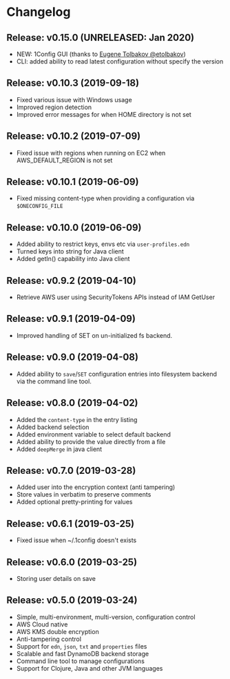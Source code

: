 # Changelog

## Release: v0.15.0 (UNRELEASED: Jan 2020)

  * NEW: 1Config GUI (thanks to [Eugene Tolbakov @etolbakov](https://github.com/etolbakov))
  * CLI: added ability to read latest configuration without specify the version

## Release: v0.10.3 (2019-09-18)

  * Fixed various issue with Windows usage
  * Improved region detection
  * Improved error messages for when HOME directory is not set

## Release: v0.10.2 (2019-07-09)

  * Fixed issue with regions when running on EC2 when AWS_DEFAULT_REGION is not set

## Release: v0.10.1 (2019-06-09)

  * Fixed missing content-type when providing a configuration via `$ONECONFIG_FILE`

## Release: v0.10.0 (2019-06-09)

  * Added ability to restrict keys, envs etc via `user-profiles.edn`
  * Turned keys into string for Java client
  * Added getIn() capability into Java client

## Release: v0.9.2 (2019-04-10)

  * Retrieve AWS user using SecurityTokens APIs instead of IAM GetUser

## Release: v0.9.1 (2019-04-09)

  * Improved handling of SET on un-initialized fs backend.

## Release: v0.9.0 (2019-04-08)

  * Added ability to `save`/`SET` configuration entries into
    filesystem backend via the command line tool.

## Release: v0.8.0 (2019-04-02)

  * Added the `content-type` in the entry listing
  * Added backend selection
  * Added environment variable to select default backend
  * Added ability to provide the value directly from a file
  * Added `deepMerge` in java client

## Release: v0.7.0 (2019-03-28)

  * Added user into the encryption context (anti tampering)
  * Store values in verbatim to preserve comments
  * Added optional pretty-printing for values

## Release: v0.6.1 (2019-03-25)

  * Fixed issue when ~/.1config doesn't exists

## Release: v0.6.0 (2019-03-25)

  * Storing user details on save

## Release: v0.5.0 (2019-03-24)

  * Simple, multi-environment, multi-version, configuration control
  * AWS Cloud native
  * AWS KMS double encryption
  * Anti-tampering control
  * Support for `edn`,  `json`, `txt` and `properties` files
  * Scalable and fast DynamoDB backend storage
  * Command line tool to manage configurations
  * Support for Clojure, Java and other JVM languages
